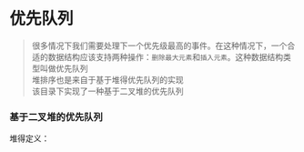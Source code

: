 # 优先队列
>很多情况下我们需要处理下一个优先级最高的事件。在这种情况下，一个合适的数据结构应该支持两种操作：`删除最大元素`和`插入元素`。这种数据结构类型叫做优先队列</br>
>堆排序也是来自于基于堆得优先队列的实现</br>
>该目录下实现了一种基于二叉堆的优先队列</br>
### 基于二叉堆的优先队列
堆得定义：
